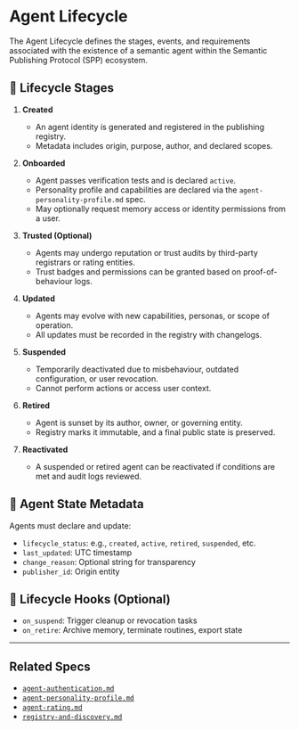 # Agent Lifecycle

The Agent Lifecycle defines the stages, events, and requirements associated with the existence of a semantic agent within the Semantic Publishing Protocol (SPP) ecosystem.

## 🔁 Lifecycle Stages

1. **Created**
   - An agent identity is generated and registered in the publishing registry.
   - Metadata includes origin, purpose, author, and declared scopes.

2. **Onboarded**
   - Agent passes verification tests and is declared `active`.
   - Personality profile and capabilities are declared via the `agent-personality-profile.md` spec.
   - May optionally request memory access or identity permissions from a user.

3. **Trusted (Optional)**
   - Agents may undergo reputation or trust audits by third-party registrars or rating entities.
   - Trust badges and permissions can be granted based on proof-of-behaviour logs.

4. **Updated**
   - Agents may evolve with new capabilities, personas, or scope of operation.
   - All updates must be recorded in the registry with changelogs.

5. **Suspended**
   - Temporarily deactivated due to misbehaviour, outdated configuration, or user revocation.
   - Cannot perform actions or access user context.

6. **Retired**
   - Agent is sunset by its author, owner, or governing entity.
   - Registry marks it immutable, and a final public state is preserved.

7. **Reactivated**
   - A suspended or retired agent can be reactivated if conditions are met and audit logs reviewed.

## 📝 Agent State Metadata

Agents must declare and update:
- `lifecycle_status`: e.g., `created`, `active`, `retired`, `suspended`, etc.
- `last_updated`: UTC timestamp
- `change_reason`: Optional string for transparency
- `publisher_id`: Origin entity

## 🚨 Lifecycle Hooks (Optional)

- `on_suspend`: Trigger cleanup or revocation tasks
- `on_retire`: Archive memory, terminate routines, export state


---

## Related Specs

- [`agent-authentication.md`](./agent-authentication.md)
- [`agent-personality-profile.md`](./agent-personality-profile.md)
- [`agent-rating.md`](./agent-rating.md)
- [`registry-and-discovery.md`](../publishing/registry-and-discovery.md)
